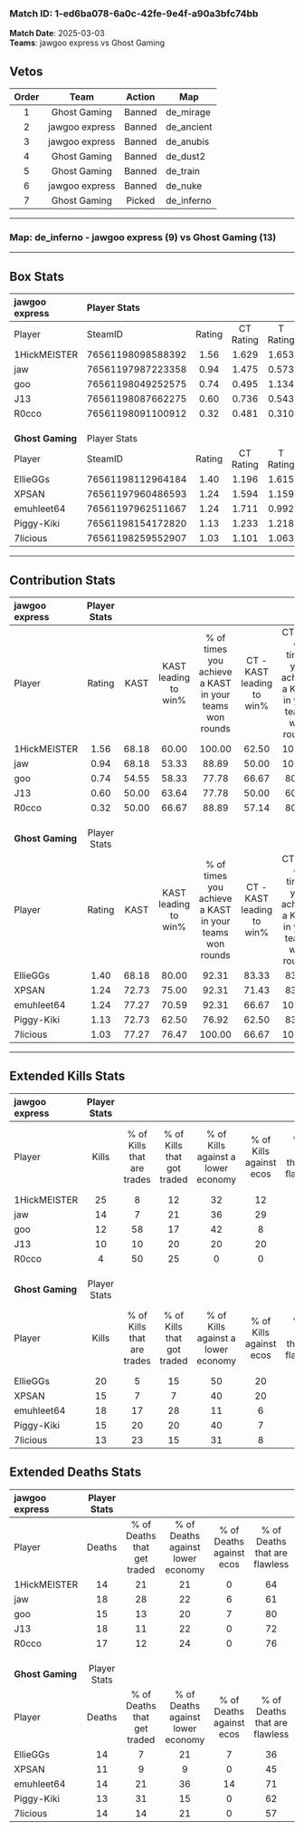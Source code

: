 ### Match ID: 1-ed6ba078-6a0c-42fe-9e4f-a90a3bfc74bb  
**Match Date**: 2025-03-03  
**Teams**: jawgoo express vs Ghost Gaming  

## Vetos  

| Order | Team | Action | Map |
| :---: | :--: | :----: | --- |
| 1 | Ghost Gaming | Banned | de_mirage |
| 2 | jawgoo express | Banned | de_ancient |
| 3 | jawgoo express | Banned | de_anubis |
| 4 | Ghost Gaming | Banned | de_dust2 |
| 5 | Ghost Gaming | Banned | de_train |
| 6 | jawgoo express | Banned | de_nuke |
| 7 | Ghost Gaming | Picked | de_inferno |

---  

### **Map**: de_inferno - jawgoo express (9) vs Ghost Gaming (13)  
---  

## Box Stats  

| **jawgoo express** | Player Stats      |        |           |          |       |       |       |         |        |      |     |
| :- | :- | :-: | :-: | :-: | :-: | :-: | :-: | :-: | :-: | :-: | :-: |
| Player             | SteamID           | Rating | CT Rating | T Rating | KAST  |  ADR  | Kills | Assists | Deaths | K/D  | HS% |
| 1HickMEISTER       | 76561198098588392 |  1.56  |   1.629   |  1.653   | 68.18 | 109.4 |  25   |    2    |   14   | 1.79 | 60  |
| jaw                | 76561197987223358 |  0.94  |   1.475   |  0.573   | 68.18 | 76.1  |  14   |    5    |   18   | 0.78 | 64  |
| goo                | 76561198049252575 |  0.74  |   0.495   |  1.134   | 54.55 | 48.2  |  12   |    3    |   15   | 0.80 | 33  |
| J13                | 76561198087662275 |  0.60  |   0.736   |  0.543   | 50.00 | 59.8  |  10   |    5    |   18   | 0.56 | 40  |
| R0cco              | 76561198091100912 |  0.32  |   0.481   |  0.310   | 50.00 | 37.6  |   4   |    6    |   17   | 0.24 | 75  |
|                    |                   |        |           |          |       |       |       |         |        |      |     |
|                    |                   |        |           |          |       |       |       |         |        |      |     |
|                    |                   |        |           |          |       |       |       |         |        |      |     |
| **Ghost Gaming**   | Player Stats      |        |           |          |       |       |       |         |        |      |     |
| Player             | SteamID           | Rating | CT Rating | T Rating | KAST  |  ADR  | Kills | Assists | Deaths | K/D  | HS% |
| EllieGGs           | 76561198112964184 |  1.40  |   1.196   |  1.615   | 68.18 | 112.1 |  20   |    7    |   14   | 1.43 | 35  |
| XPSAN              | 76561197960486593 |  1.24  |   1.594   |  1.159   | 72.73 | 88.0  |  15   |    9    |   11   | 1.36 | 46  |
| emuhleet64         | 76561197962511667 |  1.24  |   1.711   |  0.992   | 77.27 | 68.9  |  18   |    5    |   14   | 1.29 | 33  |
| Piggy-Kiki         | 76561198154172820 |  1.13  |   1.233   |  1.218   | 72.73 | 71.5  |  15   |    7    |   13   | 1.15 | 66  |
| 7licious           | 76561198259552907 |  1.03  |   1.101   |  1.063   | 77.27 | 64.4  |  13   |    5    |   14   | 0.93 | 61  |
---  

## Contribution Stats  

| **jawgoo express** | Player Stats |       |                      |                                                        |                           |                                                             |                          |                                                            |
| :- | :-: | :-: | :-: | :-: | :-: | :-: | :-: | :-: |
| Player             |    Rating    | KAST  | KAST leading to win% | % of times you achieve a KAST in your teams won rounds | CT - KAST leading to win% | CT - % of times you achieve a KAST in your teams won rounds | T - KAST leading to win% | T - % of times you achieve a KAST in your teams won rounds |
| 1HickMEISTER       |     1.56     | 68.18 |        60.00         |                         100.00                         |           62.50           |                           100.00                            |          57.14           |                           100.00                           |
| jaw                |     0.94     | 68.18 |        53.33         |                         88.89                          |           50.00           |                           100.00                            |          60.00           |                           75.00                            |
| goo                |     0.74     | 54.55 |        58.33         |                         77.78                          |           66.67           |                            80.00                            |          50.00           |                           75.00                            |
| J13                |     0.60     | 50.00 |        63.64         |                         77.78                          |           50.00           |                            60.00                            |          80.00           |                           100.00                           |
| R0cco              |     0.32     | 50.00 |        66.67         |                         88.89                          |           57.14           |                            80.00                            |          80.00           |                           100.00                           |
|                    |              |       |                      |                                                        |                           |                                                             |                          |                                                            |
|                    |              |       |                      |                                                        |                           |                                                             |                          |                                                            |
|                    |              |       |                      |                                                        |                           |                                                             |                          |                                                            |
| **Ghost Gaming**   | Player Stats |       |                      |                                                        |                           |                                                             |                          |                                                            |
| Player             |    Rating    | KAST  | KAST leading to win% | % of times you achieve a KAST in your teams won rounds | CT - KAST leading to win% | CT - % of times you achieve a KAST in your teams won rounds | T - KAST leading to win% | T - % of times you achieve a KAST in your teams won rounds |
| EllieGGs           |     1.40     | 68.18 |        80.00         |                         92.31                          |           83.33           |                            83.33                            |          77.78           |                           100.00                           |
| XPSAN              |     1.24     | 72.73 |        75.00         |                         92.31                          |           71.43           |                            83.33                            |          77.78           |                           100.00                           |
| emuhleet64         |     1.24     | 77.27 |        70.59         |                         92.31                          |           66.67           |                           100.00                            |          75.00           |                           85.71                            |
| Piggy-Kiki         |     1.13     | 72.73 |        62.50         |                         76.92                          |           62.50           |                            83.33                            |          62.50           |                           71.43                            |
| 7licious           |     1.03     | 77.27 |        76.47         |                         100.00                         |           66.67           |                           100.00                            |          87.50           |                           100.00                           |
---  

## Extended Kills Stats  

| **jawgoo express** | Player Stats |                            |                            |                                    |                         |                              |                                 |                                       |                    |           |
| :- | :-: | :-: | :-: | :-: | :-: | :-: | :-: | :-: | :-: | :-: |
| Player             |    Kills     | % of Kills that are trades | % of Kills that got traded | % of Kills against a lower economy | % of Kills against ecos | % of Kills that are flawless | % of Kills that are close duels | % of Kills that are assisted by flash | Pistol Round Kills | AWP Kills |
| 1HickMEISTER       |      25      |             8              |             12             |                 32                 |           12            |              48              |                4                |                  12                   |         0          |     4     |
| jaw                |      14      |             7              |             21             |                 36                 |           29            |              57              |                7                |                   0                   |         0          |     0     |
| goo                |      12      |             58             |             17             |                 42                 |            8            |              58              |               17                |                   0                   |         0          |     1     |
| J13                |      10      |             10             |             20             |                 20                 |           20            |              60              |               10                |                   0                   |         3          |     0     |
| R0cco              |      4       |             50             |             25             |                 0                  |            0            |              50              |                0                |                   0                   |         0          |     1     |
|                    |              |                            |                            |                                    |                         |                              |                                 |                                       |                    |           |
|                    |              |                            |                            |                                    |                         |                              |                                 |                                       |                    |           |
|                    |              |                            |                            |                                    |                         |                              |                                 |                                       |                    |           |
| **Ghost Gaming**   | Player Stats |                            |                            |                                    |                         |                              |                                 |                                       |                    |           |
| Player             |    Kills     | % of Kills that are trades | % of Kills that got traded | % of Kills against a lower economy | % of Kills against ecos | % of Kills that are flawless | % of Kills that are close duels | % of Kills that are assisted by flash | Pistol Round Kills | AWP Kills |
| EllieGGs           |      20      |             5              |             15             |                 50                 |           20            |              70              |               10                |                   0                   |         2          |     0     |
| XPSAN              |      15      |             7              |             7              |                 40                 |           20            |              80              |                7                |                   0                   |         0          |     1     |
| emuhleet64         |      18      |             17             |             28             |                 11                 |            6            |              78              |                6                |                   0                   |         3          |     2     |
| Piggy-Kiki         |      15      |             20             |             20             |                 40                 |            7            |              73              |                0                |                   7                   |         0          |     3     |
| 7licious           |      13      |             23             |             15             |                 31                 |            8            |              62              |                8                |                   8                   |         0          |     1     |
## Extended Deaths Stats  

| **jawgoo express** | Player Stats |                             |                                   |                          |                               |                            |                           |               |
| :- | :-: | :-: | :-: | :-: | :-: | :-: | :-: | :-: |
| Player             |    Deaths    | % of Deaths that get traded | % of Deaths against lower economy | % of Deaths against ecos | % of Deaths that are flawless | % of Deaths that are close | % of Deaths while blinded | Deaths to AWP |
| 1HickMEISTER       |      14      |             21              |                21                 |            0             |              64               |             14             |             0             |       1       |
| jaw                |      18      |             28              |                22                 |            6             |              61               |             6              |             6             |       0       |
| goo                |      15      |             13              |                20                 |            7             |              80               |             0              |             7             |       2       |
| J13                |      18      |             11              |                22                 |            0             |              72               |             11             |             0             |       1       |
| R0cco              |      17      |             12              |                24                 |            0             |              76               |             0              |             0             |       1       |
|                    |              |                             |                                   |                          |                               |                            |                           |               |
|                    |              |                             |                                   |                          |                               |                            |                           |               |
|                    |              |                             |                                   |                          |                               |                            |                           |               |
| **Ghost Gaming**   | Player Stats |                             |                                   |                          |                               |                            |                           |               |
| Player             |    Deaths    | % of Deaths that get traded | % of Deaths against lower economy | % of Deaths against ecos | % of Deaths that are flawless | % of Deaths that are close | % of Deaths while blinded | Deaths to AWP |
| EllieGGs           |      14      |              7              |                21                 |            7             |              36               |             21             |             0             |       1       |
| XPSAN              |      11      |              9              |                 9                 |            0             |              45               |             9              |             0             |       0       |
| emuhleet64         |      14      |             21              |                36                 |            14            |              71               |             7              |             7             |       0       |
| Piggy-Kiki         |      13      |             31              |                15                 |            0             |              62               |             0              |            15             |       1       |
| 7licious           |      14      |             14              |                21                 |            0             |              57               |             0              |             0             |       1       |
